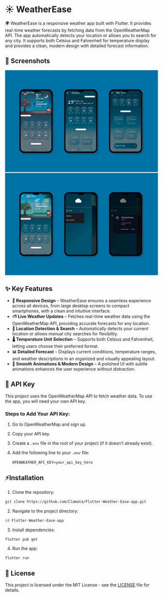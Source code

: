 


# ☀️ WeatherEase
🌍 WeatherEase is a responsive weather app built with Flutter. It provides real-time weather forecasts by fetching data from the OpenWeatherMap API. The app automatically detects your location or allows you to search for any city. It supports both Celsius and Fahrenheit for temperature display and provides a clean, modern design with detailed forecast information.

## 📸 Screenshots

<img src="showcase1.jpg" alt="screenshot1">  
<img src="showcase2.jpg" alt="screenshot2">  

## ✨ Key Features

-   **📱 Responsive Design** – WeatherEase ensures a seamless experience across all devices, from large desktop screens to compact smartphones, with a clean and intuitive interface.
-   **⛅ Live Weather Updates** – Fetches real-time weather data using the OpenWeatherMap API, providing accurate forecasts for any location.
-   **📍 Location Detection & Search** – Automatically detects your current location or allows manual city searches for flexibility.
-   **🌡️ Temperature Unit Selection** – Supports both Celsius and Fahrenheit, letting users choose their preferred format.
-   **📊 Detailed Forecast** – Displays current conditions, temperature ranges, and weather descriptions in an organized and visually appealing layout.
-   **🎨 Smooth Animations & Modern Design** – A polished UI with subtle animations enhances the user experience without distraction.

## 🔑 API Key

This project uses the OpenWeatherMap API to fetch weather data. To use the app, you will need your own API key.

### Steps to Add Your API Key:

1. Go to OpenWeatherMap and sign up.
2. Copy your API key.
3. Create a `.env` file in the root of your project (if it doesn’t already exist).
4. Add the following line to your `.env` file:

   `OPENWEATHER_API_KEY=your_api_key_here`

## ⚡Installation

1. Clone the repository:

```bash 
git clone https://github.com/Clamata/Flutter-Weather-Ease-app.git
```  

2. Navigate to the project directory:
  ```bash 
cd Flutter-Weather-Ease-app 
```  
3. Install dependencies:
  ```bash 
flutter pub get  
```  
4. Run the app:
  ```bash 
flutter run  
```  

## 📜 License

This project is licensed under the MIT License - see the [LICENSE](LICENSE) file for details.